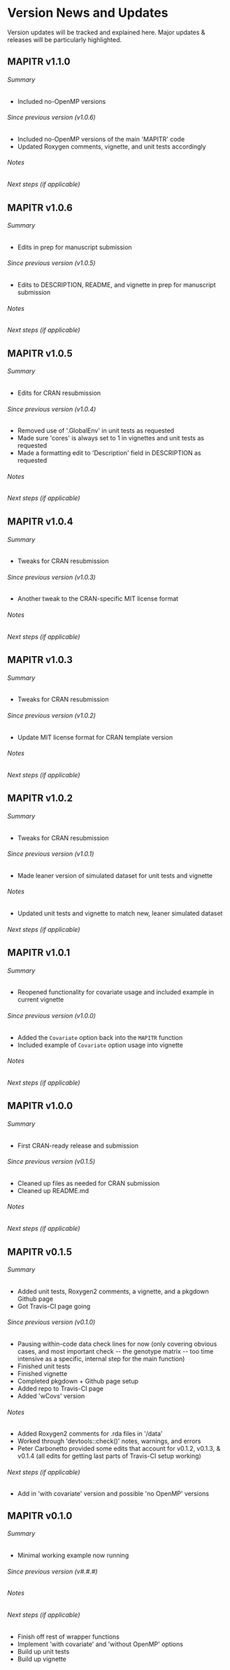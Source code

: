 # Version News and Updates

Version updates will be tracked and explained here. Major updates & releases will be particularly highlighted.

## MAPITR v1.1.0

###### Summary
* Included no-OpenMP versions

###### Since previous version (v1.0.6)
* Included no-OpenMP versions of the main 'MAPITR' code
* Updated Roxygen comments, vignette, and unit tests accordingly

###### Notes

###### Next steps (if applicable)


## MAPITR v1.0.6

###### Summary
* Edits in prep for manuscript submission

###### Since previous version (v1.0.5)
* Edits to DESCRIPTION, README, and vignette in prep for manuscript submission

###### Notes

###### Next steps (if applicable)


## MAPITR v1.0.5

###### Summary
* Edits for CRAN resubmission

###### Since previous version (v1.0.4)
* Removed use of '.GlobalEnv' in unit tests as requested
* Made sure 'cores' is always set to 1 in vignettes and unit tests as requested
* Made a formatting edit to 'Description' field in DESCRIPTION as requested

###### Notes

###### Next steps (if applicable)


## MAPITR v1.0.4

###### Summary
* Tweaks for CRAN resubmission

###### Since previous version (v1.0.3)
* Another tweak to the CRAN-specific MIT license format

###### Notes

###### Next steps (if applicable)


## MAPITR v1.0.3

###### Summary
* Tweaks for CRAN resubmission

###### Since previous version (v1.0.2)
* Update MIT license format for CRAN template version

###### Notes

###### Next steps (if applicable)


## MAPITR v1.0.2

###### Summary
* Tweaks for CRAN resubmission

###### Since previous version (v1.0.1)
* Made leaner version of simulated dataset for unit tests and vignette

###### Notes
* Updated unit tests and vignette to match new, leaner simulated dataset

###### Next steps (if applicable)


## MAPITR v1.0.1

###### Summary
* Reopened functionality for covariate usage and included example in current vignette

###### Since previous version (v1.0.0)
* Added the `Covariate` option back into the `MAPITR` function
* Included example of `Covariate` option usage into vignette

###### Notes

###### Next steps (if applicable)


## MAPITR v1.0.0

###### Summary
* First CRAN-ready release and submission

###### Since previous version (v0.1.5)
* Cleaned up files as needed for CRAN submission
* Cleaned up README.md

###### Notes

###### Next steps (if applicable)


## MAPITR v0.1.5

###### Summary
* Added unit tests, Roxygen2 comments, a vignette, and a pkgdown Github page
* Got Travis-CI page going

###### Since previous version (v0.1.0)
* Pausing within-code data check lines for now (only covering obvious cases, and most important check -- the genotype matrix -- too time intensive as a specific, internal step for the main function)
* Finished unit tests
* Finished vignette
* Completed pkgdown + Github page setup
* Added repo to Travis-CI page
* Added 'wCovs' version

###### Notes
* Added Roxygen2 comments for .rda files in '/data'
* Worked through 'devtools::check()' notes, warnings, and errors
* Peter Carbonetto provided some edits that account for v0.1.2, v0.1.3, & v0.1.4 (all edits for getting last parts of Travis-CI setup working)

###### Next steps (if applicable)
* Add in 'with covariate' version and possible 'no OpenMP' versions


## MAPITR v0.1.0

###### Summary
* Minimal working example now running

###### Since previous version (v#.#.#)

###### Notes

###### Next steps (if applicable)
* Finish off rest of wrapper functions
* Implement 'with covariate' and 'without OpenMP' options
* Build up unit tests
* Build up vignette


<!---
## MAPITR v#.#.#

###### Summary

###### Since previous version (v#.#.#)

###### Notes

###### Next steps (if applicable)
-->

